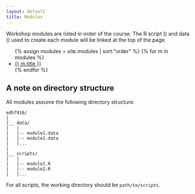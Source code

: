 ```yaml
---
layout: default
title: Modules
---
```


Workshop modules are listed in order of the course. The R script
(<span><i class="fas fa-code"></i></span>) and data (<span><i
class="fas fa-database"></i></span>) used to create each module will be
linked at the top of the page. 

<ul class="modules">
{% assign modules = site.modules | sort:"order"  %}
{% for m in modules %}
	<li>
		<a href="{{ m.url | prepend: site.baseurl }}.html">{{ m.title }}</a>
	</li>
{% endfor %}
</ul>

## A note on directory structure

All modules assume the following directory structure:

```
edh7916/
|
|__ data/
|   |
|   |-- module1.data
|   |-- module2.data
|   |...
|
|__ scripts/
|   |
|   |-- module1.R
|   |-- module2.R
|   |...
```

For all scripts, the working directory should be `path/to/scripts`.
